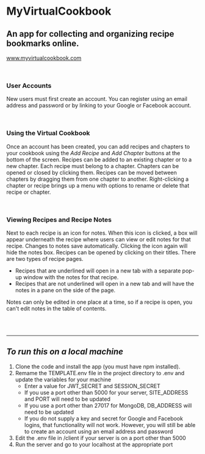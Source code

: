 # **MyVirtualCookbook**

## An app for collecting and organizing recipe bookmarks online. 
www.myvirtualcookbook.com

<br>

### User Accounts  
New users must first create an account. You can register using an email address and password or by linking to your Google or Facebook account.

<br>  

### Using the Virtual Cookbook
Once an account has been created, you can add recipes and chapters to your cookbook using the *Add Recipe* and *Add Chapter* buttons at the bottom of the screen. Recipes can be added to an existing chapter or to a new chapter. Each recipe must belong to a chapter. Chapters can be opened or closed by clicking them. Recipes can be moved between chapters by dragging them from one chapter to another. Right-clicking a chapter or recipe brings up a menu with options to rename or delete that recipe or chapter.

<br>

### Viewing Recipes and Recipe Notes
Next to each recipe is an icon for notes. When this icon is clicked, a box will appear underneath the recipe where users can view or edit notes for that recipe. Changes to notes save automatically. Clicking the icon again will hide the notes box. Recipes can be opened by clicking on their titles. There are two types of recipe pages. 

- Recipes that are underlined will open in a new tab with a separate pop-up window with the notes for that recipe. 
- Recipes that are not underlined will open in a new tab and will have the notes in a pane on the side of the page.

Notes can only be edited in one place at a time, so if a recipe is open, you can't edit notes in the table of contents.    
  
  
<br>    
<br>  
  
***
## *To run this on a local machine*
1. Clone the code and install the app (you must have npm installed).
2. Remame the TEMPLATE.env file in the project directory to .env and update the variables for your machine
    - Enter a value for JWT_SECRET and SESSION_SECRET 
    - If you use a port other than 5000 for your server, SITE_ADDRESS and PORT will need to be updated
    - If you use a port other than 27017 for MongoDB, DB_ADDRESS will need to be updated
    - If you do not supply a key and secret for Google and Facebook logins, that functionality will not work. However, you will still be able to create an account using an email address and password
3. Edit the .env file in /client if your server is on a port other than 5000
4. Run the server and go to your localhost at the appropriate port
